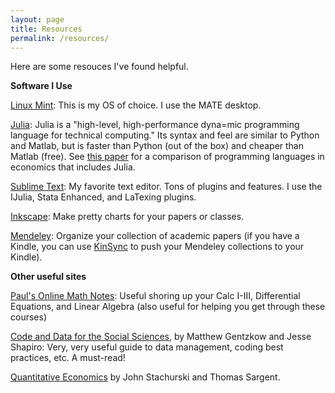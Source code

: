 ```yaml
---
layout: page
title: Resources
permalink: /resources/
---
```


<div class = "hanging" markdown = "1">

Here are some resouces I've found helpful.

**Software I Use**

[Linux Mint][linuxmint]: This is my OS of choice. I use the MATE desktop.

[Julia][julialang]: Julia is a "high-level, high-performance dyna=mic programming language for technical computing."
Its syntax and feel are similar to Python and Matlab, but is faster than Python (out of the box) and cheaper than Matlab (free).
See [this paper](http://economics.sas.upenn.edu/~jesusfv/comparison_languages.pdf) for a comparison of programming languages in economics that includes Julia.

[Sublime Text][sublime]: My favorite text editor. Tons of plugins and features. I use the IJulia, Stata Enhanced, and LaTexing plugins.

[Inkscape][inkscape]: Make pretty charts for your papers or classes.

[Mendeley][mendeley]: Organize your collection of academic papers (if you have a Kindle, you can use [KinSync][kinsync] to push your Mendeley collections to your Kindle).

**Other useful sites**

[Paul's Online Math Notes][paul]: Useful shoring up your Calc I-III, Differential Equations, and Linear Algebra (also useful for helping you get through these courses)

[Code and Data for the Social Sciences][code], by Matthew Gentzkow and Jesse Shapiro: Very, very useful guide to data management, coding best practices, etc. A must-read!

[Quantitative Economics][quantecon] by John Stachurski and Thomas Sargent.

[linuxmint]: http://www.linuxmint.com/
[julialang]: http://julialang.org
[sublime]: http://www.sublimetext.com/3
[inkscape]: http://inkscape.org/
[mendeley]: http://www.mendeley.com/
[kinsync]: http://www.kinsync.com/
[paul]: http://tutorial.math.lamar.edu/
[code]: http://faculty.chicagobooth.edu/jesse.shapiro/research/CodeAndData.pdf
[quantecon]: http://quant-econ.net/index.html

</div>
